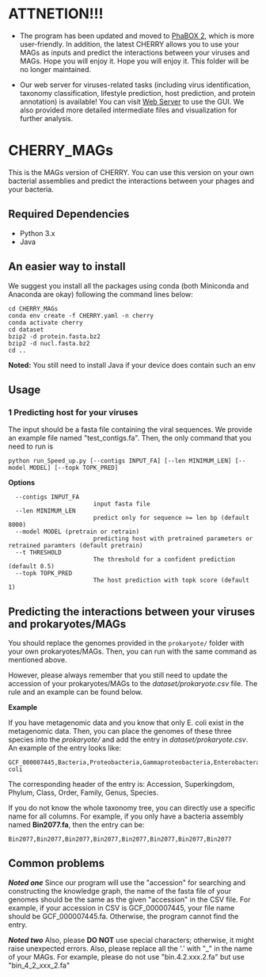 # ATTNETION!!!
- The program has been updated and moved to [PhaBOX 2](https://github.com/KennthShang/PhaBOX), which is more user-friendly.  In addition, the latest CHERRY allows you to use your MAGs as inputs and predict the interactions between your viruses and MAGs. Hope you will enjoy it. Hope you will enjoy it. This folder will be no longer maintained. 


- Our web server for viruses-related tasks (including virus identification, taxonomy classification, lifestyle prediction, host prediction, and protein annotation) is available! You can visit [Web Server](http://phage.ee.cityu.edu.hk/) to use the GUI. We also provided more detailed intermediate files and visualization for further analysis.


# CHERRY_MAGs
This is the MAGs version of CHERRY. You can use this version on your own bacterial assemblies and predict the interactions between your phages and your bacteria.

## Required Dependencies

* Python 3.x
* Java

## An easier way to install

We suggest you install all the packages using conda (both Miniconda and Anaconda are okay) following the command lines below:

```
cd CHERRY_MAGs
conda env create -f CHERRY.yaml -n cherry
conda activate cherry
cd dataset
bzip2 -d protein.fasta.bz2
bzip2 -d nucl.fasta.bz2
cd ..
```

**Noted:** You still need to install Java if your device does contain such an env

## Usage
### 1 Predicting host for your viruses
The input should be a fasta file containing the viral sequences. We provide an example file named "test_contigs.fa". Then, the only command that you need to run is 

    python run_Speed_up.py [--contigs INPUT_FA] [--len MINIMUM_LEN] [--model MODEL] [--topk TOPK_PRED]
    
**Options**


      --contigs INPUT_FA
                            input fasta file
      --len MINIMUM_LEN
                            predict only for sequence >= len bp (default 8000)
      --model MODEL (pretrain or retrain)
                            predicting host with pretrained parameters or retrained paramters (default pretrain)
      --t THRESHOLD
                            The threshold for a confident prediction (default 0.5)
      --topk TOPK_PRED
                            The host prediction with topk score (default 1)

               
## Predicting the interactions between your viruses and prokaryotes/MAGs
You should replace the genomes provided in the `prokaryote/` folder with your own prokaryotes/MAGs. Then, you can run with the same command as mentioned above.

However, please always remember that you still need to update the accession of your prokaryotes/MAGs to the *dataset/prokaryote.csv* file. The rule and an example can be found below.

**Example**

If you have metagenomic data and you know that only E. coli exist in the metagenomic data. Then, you can place the genomes of these three species into the *prokaryote/* and add the entry in *dataset/prokaryote.csv*. An example of the entry looks like:

    GCF_000007445,Bacteria,Proteobacteria,Gammaproteobacteria,Enterobacterales,Enterobacteriaceae,Escherichia,Escherichia coli

The corresponding header of the entry is: Accession, Superkingdom, Phylum, Class, Order, Family, Genus, Species. 

If you do not know the whole taxonomy tree, you can directly use a specific name for all columns. For example, if you only have a bacteria assembly named **Bin2077.fa**, then the entry can be:

    Bin2077,Bin2077,Bin2077,Bin2077,Bin2077,Bin2077,Bin2077,Bin2077

    
## Common problems
***Noted one*** Since our program will use the "accession" for searching and constructing the knowledge graph, the name of the fasta file of your genomes should be the same as the given "accession" in the CSV file. For example, if your accession in CSV is GCF_000007445, your file name should be GCF_000007445.fa. Otherwise, the program cannot find the entry. 

***Noted two*** Also, please **DO NOT** use special characters; otherwise, it might raise unexpected errors. Also, please replace all the '.' with "_" in the name of your MAGs. For example, please do not use "bin.4.2.xxx.2.fa" but use "bin_4_2_xxx_2.fa"



